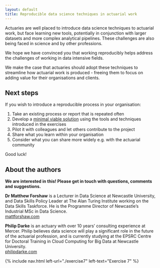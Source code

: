 ```yaml
---
layout: default
title: Reproducible data science techniques in actuarial work
---
```


Actuaries are well placed to introduce data science techniques to actuarial work, but face learning new tools, potentially in conjunction with larger datasets and more complex analytical pipelines.  These challenges are also being faced in science and by other professions.

We hope we have convinced you that working reproducibly helps address the challenges of working in data intensive fields.

We make the case that actuaries should adopt these techniques to streamline how actuarial work is produced - freeing them to focus on adding value for their organisations and clients.

## Next steps

If you wish to introduce a reproducible process in your organisation:

1. Take an existing process or report that is repeated often
1. Develop a [minimal viable solution](https://en.wikipedia.org/wiki/Minimum_viable_product) using the tools and techniques introduced in the exercises
1. Pilot it with colleagues and let others contribute to the project
1. Share what you learn within your organisation
1. Consider what you can share more widely e.g. with the actuarial community

Good luck!

## About the authors

**We are interested in this! Please get in touch with questions, comments and suggestions.**

**Dr Matthew Forshaw** is a Lecturer in Data Science at Newcastle University, and Data Skills Policy Leader at The Alan Turing Institute working on the Data Skills Taskforce. He is the Programme Director of Newcastle’s Industrial MSc in Data Science.  
[mattforshaw.com](http://mattforshaw.com/)

**Philip Darke** is an actuary with over 10 years’ consulting experience at Mercer. Philip believes data science will play a significant role in the future of the actuarial profession, and is currently studying at the EPSRC Centre for Doctoral Training in Cloud Computing for Big Data at Newcastle University.  
[philipdarke.com](https://philipdarke.com/)

{% include nav.html left-url="./exercise7" left-text="Exercise 7" %}
